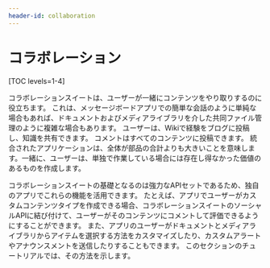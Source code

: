 ```yaml
---
header-id: collaboration
---
```


# コラボレーション

[TOC levels=1-4]

コラボレーションスイートは、ユーザーが一緒にコンテンツをやり取りするのに役立ちます。 これは、メッセージボードアプリでの簡単な会話のように単純な場合もあれば、ドキュメントおよびメディアライブラリを介した共同ファイル管理のように複雑な場合もあります。 ユーザーは、Wikiで経験をブログに投稿し、知識を共有できます。 コメントはすべてのコンテンツに投稿できます。 統合されたアプリケーションは、全体が部品の合計よりも大きいことを意味します。一緒に、ユーザーは、単独で作業している場合には存在し得なかった価値のあるものを作成します。

コラボレーションスイートの基礎となるのは強力なAPIセットであるため、独自のアプリでこれらの機能を活用できます。 たとえば、アプリでユーザーがカスタムコンテンツタイプを作成できる場合、コラボレーションスイートのソーシャルAPIに結び付けて、ユーザーがそのコンテンツにコメントして評価できるようにすることができます。 また、アプリのユーザーがドキュメントとメディアライブラリからアイテムを選択する方法をカスタマイズしたり、カスタムアラートやアナウンスメントを送信したりすることもできます。 このセクションのチュートリアルでは、その方法を示します。
